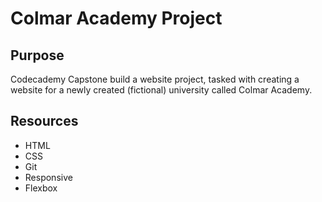 # Colmar Academy Project

## Purpose
Codecademy Capstone build a website project, tasked with creating a website for a newly created (fictional) university called Colmar Academy. 
## Resources
* HTML  
* CSS  
* Git  
* Responsive
* Flexbox
